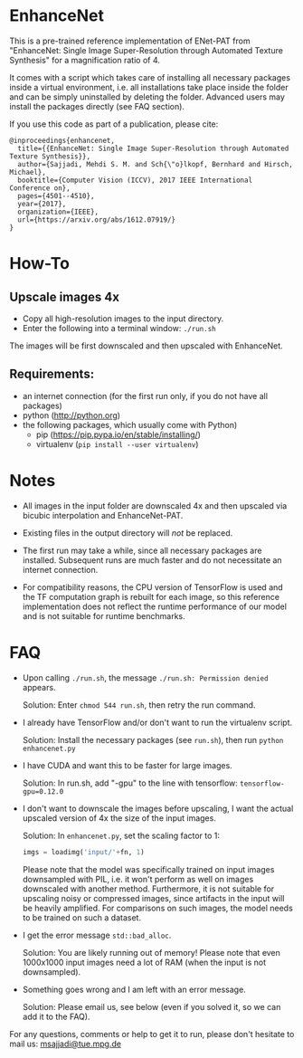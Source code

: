 # EnhanceNet

This is a pre-trained reference implementation of ENet-PAT from "EnhanceNet:
Single Image Super-Resolution through Automated Texture Synthesis" for a
magnification ratio of 4.

It comes with a script which takes care of installing all necessary packages
inside a virtual environment, i.e. all installations take place inside the
folder and can be simply uninstalled by deleting the folder. Advanced users
may install the packages directly (see FAQ section).

If you use this code as part of a publication, please cite:

```
@inproceedings{enhancenet,
  title={{EnhanceNet: Single Image Super-Resolution through Automated Texture Synthesis}},
  author={Sajjadi, Mehdi S. M. and Sch{\"o}lkopf, Bernhard and Hirsch, Michael},
  booktitle={Computer Vision (ICCV), 2017 IEEE International Conference on},
  pages={4501--4510},
  year={2017},
  organization={IEEE},
  url={https://arxiv.org/abs/1612.07919/}
}
```

# How-To

## Upscale images 4x
  - Copy all high-resolution images to the input directory.
  - Enter the following into a terminal window: `./run.sh`

The images will be first downscaled and then upscaled with EnhanceNet.

## Requirements:
  - an internet connection (for the first run only, if you do not have all
    packages)
  - python (<http://python.org>)
  - the following packages, which usually come with Python)
      - pip (<https://pip.pypa.io/en/stable/installing/>)
      - virtualenv (`pip install --user virtualenv`)

# Notes

- All images in the input folder are downscaled 4x and then upscaled via bicubic
  interpolation and EnhanceNet-PAT.

- Existing files in the output directory will *not* be replaced.

- The first run may take a while, since all necessary packages are installed.
  Subsequent runs are much faster and do not necessitate an internet connection.

- For compatibility reasons, the CPU version of TensorFlow is used and the TF
  computation graph is rebuilt for each image, so this reference implementation
  does not reflect the runtime performance of our model and is not suitable for
  runtime benchmarks.

# FAQ

- Upon calling `./run.sh`, the message `./run.sh: Permission denied` appears.

  Solution: Enter `chmod 544 run.sh`, then retry the run command.

- I already have TensorFlow and/or don't want to run the virtualenv script.

  Solution: Install the necessary packages (see `run.sh`), then run
  `python enhancenet.py`

- I have CUDA and want this to be faster for large images.

  Solution: In run.sh, add "-gpu" to the line with tensorflow:
  `tensorflow-gpu=0.12.0`

- I don't want to downscale the images before upscaling, I want the actual
  upscaled version of 4x the size of the input images.

  Solution: In `enhancenet.py`, set the scaling factor to 1:
  ```python
  imgs = loadimg('input/'+fn, 1)
  ```

  Please note that the model was specifically trained on input images
  downsampled with PIL, i.e. it won't perform as well on images
  downscaled with another method. Furthermore, it is not suitable for
  upscaling noisy or compressed images, since artifacts in the input
  will be heavily amplified. For comparisons on such images, the
  model needs to be trained on such a dataset.

- I get the error message `std::bad_alloc`.

  Solution: You are likely running out of memory! Please note that even
  1000x1000 input images need a lot of RAM (when the input is not downsampled).

- Something goes wrong and I am left with an error message.

  Solution: Please email us, see below (even if you solved it, so we can add it
  to the FAQ).

For any questions, comments or help to get it to run, please don't hesitate to
mail us: <msajjadi@tue.mpg.de>
